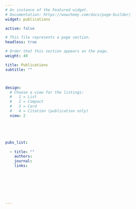 ```yaml
---
# An instance of the Featured widget.
# Documentation: https://wowchemy.com/docs/page-builder/
widget: publications

active: false

# This file represents a page section.
headless: true

# Order that this section appears on the page.
weight: 40

title: Publications
subtitle: ""



design:
  # Choose a view for the listings:
  #   1 = List
  #   2 = Compact
  #   3 = Card
  #   4 = Citation (publication only)
  view: 2





pubs_list:
  
  - title: ""
    authors: 
    journal: 
    links:
 
  
  
  
  
  
  
---
```

